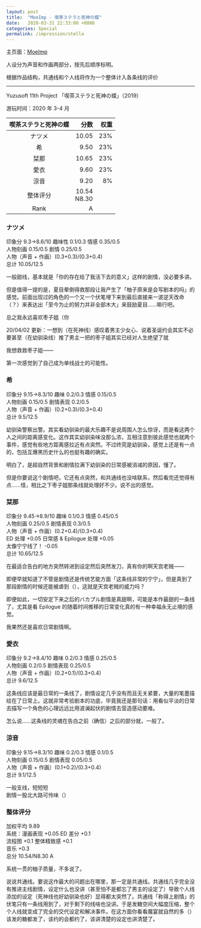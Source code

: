 ```yaml
---
layout: post
title:  "MoeImp - 喫茶ステラと死神の蝶"
date:   2020-03-31 22:33:00 +0800
categories: Special
permalink: /impression/stella
---
```


主页面：[MoeImp](http://yoro.xyz/impression)

人设分为声音和作画两部分，按先后顺序标明。

根据作品结构，共通线和个人线将作为一个整体计入各条线的评价

---

Yuzusoft 11th Project 「喫茶ステラと死神の蝶」（2019）

游玩时间：2020 年 3-4 月

| 喫茶ステラと死神の蝶 | 分数 |权重|
| :---------------: |---: |---: |
| ナツメ | 10.05 |23%|
| 希 | 9.50 |23%|
| 栞那 | 10.65 |23%|
| 愛衣 | 9.60 |23%|
| 涼音 | 9.20 |8%|
| 整体评分 |10.54<br />N8.30||
| Rank | A ||

### ナツメ

印象分 9.3→8.6/10 趣味性 0.1/0.3 情感 0.35/0.5<br />
人物刻画 0.15/0.5 剧情 0.25/0.5<br />
人物（声音 + 作画）(0.3+0.3)/(0.3+0.4)<br />
总计 10.05/12.5

一般甜线，基本就是「你的存在给了我活下去的意义」这样的剧情，没必要多讲。

但是值得一提的是，夏目晕倒得救那段让我产生了「柚子原来是会写剧本的吗」的感觉。前面出现过的角色的一个又一个伏笔埋下来到最后直接来一波逆天改命（？）来表达出「至今为止的努力并非全部木大」来鼓励夏目……嘛行吧。

总之我永远喜欢枣子姐（你

20/04/02 更新：一想到（在死神线）感叹着男主少女心、说着圣诞约会其实不必要甚至（在幼驯染线）推了男主一把的枣子姐其实已经对人生绝望了就

我想救救枣子姐——

第一次感觉到了自己成为单线战士的可能性。

### 希

印象分 9.15→8.3/10 趣味 0.2/0.3 情感 0.15/0.5<br />
人物刻画 0.15/0.5 剧情表现 0.2/0.5<br />
人物（声音 + 作画）(0.2+0.3)/(0.3+0.4)<br />
总计 9.5/12.5

幼驯染警察出警。其实看幼驯染的最大乐趣不是说周围人怎么惊讶，而是看这两个人之间的距离感变化。这作其实幼驯染味没那么浓，互相注意到彼此感觉也就两个事件，感觉有些地方距离感拉近有点突然。不过终究是幼驯染，感觉上还是有一点的，包括互爆黑历史什么的也挺有趣的确实。

明白了，是超自然背景和剧情拉满下幼驯染的日常感被消减的原因，懂了。

但是你要说这个剧情吧，它还有点突然，和共通线也没啥联系，然后看完还觉得有点……怪，相比之下枣子姐那条线就处理好不少。说不出的感觉。

### 栞那

印象分 9.45→8.9/10 趣味 0.1/0.3 情感 0.45/0.5<br />
人物刻画 0.25/0.5 剧情表现 0.3/0.5<br />
人物（声音 + 作画）(0.2+0.4)/(0.3+0.4)<br />
ED 处理 +0.05 日常感 & Epilogue 处理 +0.05<br />
太像宁宁线了！ -0.05<br />
总计 10.65/12.5

在最适合告白的地方突然转进到设定然后突然发刀，真有你的啊天宫老贼——

即便早就知道了不管是剧情还是传统艺能方面「这条线非常的宁宁」，但是真到了那段剧情的时候还能被虐到（），这就是天宫老贼的威力吗？

即便如此，一切安定下来之后的バカプル剧情是真甜啊，可能是本作最甜的一条线了，尤其是看 Epilogue 的随着时间推移的日常变化真的有一种幸福永无止境的感觉。

我果然还是喜欢日常剧情啊。

### 愛衣

印象分 9.2→8.4/10 趣味 0.2/0.3 情感 0.25/0.5<br />
人物刻画 0.2/0.5 剧情表现 0.25/0.5<br />
人物（声音 + 作画）(0.2+0.1)/(0.3+0.4)<br />
总计 9.6/12.5

这条线应该是最日常的一条线了，剧情设定几乎没有而且无关紧要，大量的笔墨描绘在了日常上。这就非常考验剧本的功底，毕竟我还是那句话：用看似平淡的日常去描写一个角色的心理远远比用波澜起伏的剧情去营造感动要难。

怎么说……这条线的灵魂在告白之前（确信）之后的部分就，一般了。

### 涼音

印象分 9.15→8.3/10 趣味 0.2/0.3 情感 0.1/0.5<br />
人物刻画 0.15/0.5 剧情表现 0.05/0.5<br />
人物（声音 + 作画）(0.1+0.2)/(0.3+0.4)<br />
总计 9.1/12.5

一般支线，短短短<br />
剧情一股北大路可怜味（）

### 整体评分

加权平均 9.89<br />
系统：漫画表现 +0.05 ED 差分 +0.1<br />
流程图 +0.1 整体精致感 +0.1<br />
音乐 +0.3<br />
总分 10.54/N8.30 A

系统一贯的柚子质量，不多说了。

说说共通线。要说这作最大的问题出在哪里，那一定是共通线。共通线几乎完全没有推进主线剧情，设定什么也没讲（甚至怕不是都忘了男主的设定了）导致个人线添加的设定（死神线也好幼驯染也好）显得都太突然了。共通线「称得上剧情」的伏笔只有一条线用到了，对于剩下的线啥也没讲。于是发糖空间大幅度压缩，整个个人线就变成了完全的交代设定和解决事件。在这方面你看看魔宴就自然的多（）该发的糖都发了，该约的会都约了，该讲清楚的设定也讲清楚了。

